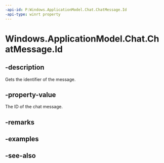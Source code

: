 ----api-id: P:Windows.ApplicationModel.Chat.ChatMessage.Id
-api-type: winrt property
---<!-- Property syntaxpublic string Id { get; }--># Windows.ApplicationModel.Chat.ChatMessage.Id## -descriptionGets the identifier of the message.## -property-valueThe ID of the chat message.## -remarks## -examples## -see-also
